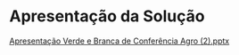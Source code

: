 # Apresentação da Solução


[Apresentação Verde e Branca de Conferência Agro (2).pptx](https://github.com/ICEI-PUC-Minas-PMV-ADS/pmv-ads-2023-2-e5-proj-empext-t2-projAgronegocio/files/12678544/Apresentacao.Verde.e.Branca.de.Conferencia.Agro.2.pptx)
